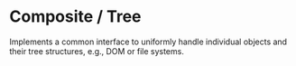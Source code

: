 # Composite / Tree

Implements a common interface to uniformly handle individual objects and their tree structures, e.g., DOM or file systems.
